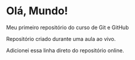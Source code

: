 # Olá, Mundo!
 Meu primeiro repositório do curso de Git e GitHub

Repositório criado durante uma aula ao vivo.

Adicionei essa linha direto do repositório online.
